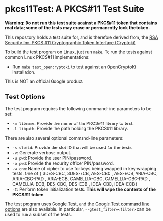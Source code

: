 pkcs11Test: A PKCS#11 Test Suite
================================

**Warning: Do not run this test suite against a PKCS#11 token that contains real data; some of the tests may erase or
  permanently lock the token.**

This repository holds a test suite for, and is therefore derived from, the
[RSA Security Inc. PKCS #11 Cryptographic Token Interface (Cryptoki)](http://www.emc.com/emc-plus/rsa-labs/standards-initiatives/pkcs-11-cryptographic-token-interface-standard.htm).

To build the test program on Linux, just run `make`.  To run the tests against
common Linux PKCS#11 implementations:

 - Run `make test_opencryptoki` to test against an
   [OpenCryptoKi](http://sourceforge.net/projects/opencryptoki/) [installation](https://packages.debian.org/wheezy/admin/opencryptoki).

This is NOT an official Google product.


Test Options
------------

The test program requires the following command-line parameters to be set:

 - `-m libname`: Provide the name of the PKCS#11 library to test.
 - `-l libpath`: Provide the path holding the PKCS#11 library.

There are also several optional command-line parameters:

 - `-s slotid`: Provide the slot ID that will be used for the tests
 - `-v`: Generate verbose output.
 - `-u pwd`: Provide the user PIN/password.
 - `-o pwd`: Provide the security officer PIN/password.
 - `-w cnm`: Name of cipher to use for keys being wrapped in key-wrapping tests. One of {
              3DES-CBC, 3DES-ECB, AES-CBC
            , AES-ECB, ARIA-CBC, ARIA-CBC-PAD
            , ARIA-ECB, CAMELLIA-CBC, CAMELLIA-CBC-PAD
            , CAMELLIA-ECB, DES-CBC, DES-ECB
            , IDEA-CBC, IDEA-ECB }
 - `-I`: Perform token initialization tests. **This will wipe the contents of the PKCS#11 token**

The test program uses [Google Test](https://code.google.com/p/googletest/), and
the
[Google Test command line options](https://code.google.com/p/googletest/wiki/V1_6_AdvancedGuide#Running_Test_Programs:_Advanced_Options)
are also available.  In particular, `--gtest_filter=<filter>` can be used to run a subset of the tests.
